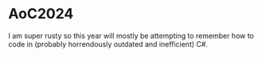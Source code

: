 # AoC2024
I am super rusty so this year will mostly be attempting to remember how to code in (probably horrendously outdated and inefficient) C#.
